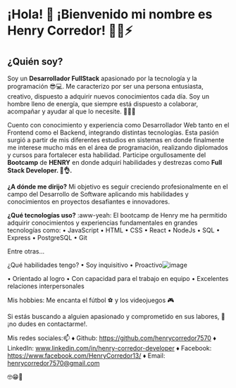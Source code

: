  # ¡Hola! 👋 ¡Bienvenido mi nombre es Henry Corredor! 🕵️‍♂️⚡

## ¿Quién soy?
Soy un **Desarrollador FullStack** apasionado por la tecnología y la programación 😎💻. Me caracterizo por ser una persona entusiasta, creativo, dispuesto a adquirir nuevos conocimientos cada día. Soy un hombre lleno de energía, que siempre está dispuesto a colaborar, acompañar y ayudar al que lo necesite. **🤝💪😉**

Cuento con conocimiento y experiencia como Desarrollador Web tanto en el Frontend como el Backend, integrando distintas tecnologías. Esta pasión surgió a partir de mis diferentes estudios en sistemas en donde finalmente me interese mucho más en el área de programación, realizando diplomados y cursos para fortalecer esta habilidad. Participe orgullosamente del **Bootcamp** de **HENRY** en donde adquirí habilidades y destrezas como **Full Stack Developer. 🚀👌.** 

**¿A dónde me dirijo?**
Mi objetivo es seguir creciendo profesionalmente en el campo del Desarrollo de Software aplicando mis habilidades y conocimientos en proyectos desafiantes e innovadores. 

**¿Qué tecnologías uso?** :aww-yeah:
El bootcamp de Henry me ha permitido adquirir conocimientos y experiencias fundamentales en grandes tecnologías como:
  • JavaScript
  • HTML
  • CSS
  • React
  • NodeJs
  • SQL
  • Express
  • PostgreSQL
  • Git
  
Entre otras...

¿Qué habilidades tengo?
  • Soy inquisitivo
  • Proactivo![image](https://github.com/henrycorredor7570/henrycorredor7570/assets/78055527/e06e1acd-2483-4b60-acfd-c8f279236f73)

  • Orientado al logro
  • Con capacidad para el trabajo en equipo
  • Excelentes relaciones interpersonales 

Mis hobbies:
Me encanta el fútbol ⚽ y los videojuegos 🎮
  
Si estás buscando a alguien apasionado y comprometido en sus labores, 💬¡no dudes en contactarme!.

Mis redes sociales:📫
  ♦ Github: https://github.com/henrycorredor7570
  ♦ LinkedIn: www.linkedin.com/in/henry-corredor-developer
  ♦ Facebook: https://www.facebook.com/HenryCorredor13/
  ♦ Email: henrycorredor7570@gmail.com

🤓😁🤯
